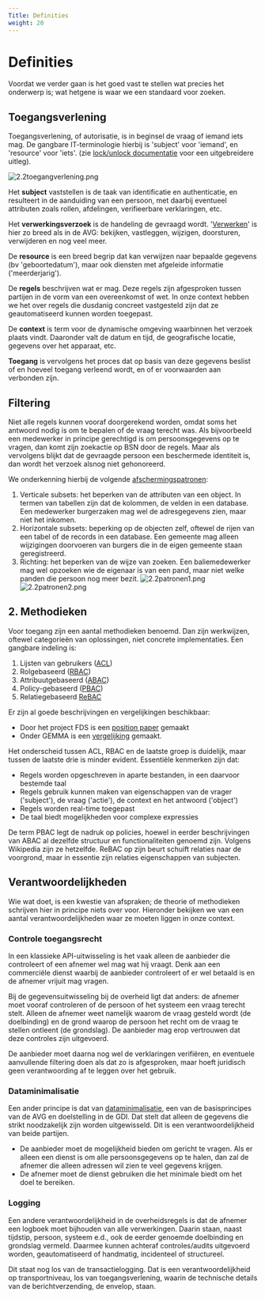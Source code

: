 ```yaml
---
Title: Definities
weight: 20
---
```


# Definities 

Voordat we verder gaan is het goed vast te stellen wat precies het onderwerp is; wat hetgene is waar we een standaard voor zoeken.

## Toegangsverlening

Toegangsverlening, of autorisatie, is in beginsel de vraag of iemand iets mag. 
De gangbare IT-terminologie hierbij is 'subject' voor 'iemand', en 'resource' voor 'iets'.
(zie [lock/unlock documentatie](https://kadaster-labs.github.io/lock-unlock-docs/afscherming/autorisatie/) voor een uitgebreidere uitleg).

![2.2toegangverlening.png](/images/2.2toegangverlening.png)

Het **subject** vaststellen is de taak van identificatie en authenticatie, en resulteert in de aanduiding van een persoon, met daarbij
eventueel attributen zoals rollen, afdelingen, verifieerbare verklaringen, etc.

Het **verwerkingsverzoek** is de handeling de gevraagd wordt. '[Verwerken](https://www.autoriteitpersoonsgegevens.nl/themas/basis-avg/privacy-en-persoonsgegevens/verwerken-van-persoonsgegevens)' is hier zo breed als in de AVG: bekijken, vastleggen, 
wijzigen, doorsturen, verwijderen en nog veel meer.

De **resource** is een breed begrip dat kan verwijzen naar bepaalde gegevens (bv 'geboortedatum'), maar ook diensten met afgeleide informatie
('meerderjarig').

De **regels** beschrijven wat er mag. Deze regels zijn afgesproken tussen partijen in de vorm van een overeenkomst of wet.
In onze context hebben we het over regels die dusdanig concreet vastgesteld zijn dat ze geautomatiseerd kunnen worden toegepast.

De **context** is term voor de dynamische omgeving waarbinnen het verzoek plaats vindt. Daaronder valt de datum en tijd, 
de geografische locatie, gegevens over het apparaat, etc.

**Toegang** is vervolgens het proces dat op basis van deze gegevens beslist of en hoeveel toegang verleend wordt,
en of er voorwaarden aan verbonden zijn.

## Filtering
Niet alle regels kunnen vooraf doorgerekend worden, omdat soms het antwoord nodig is om te bepalen of de vraag terecht was.
Als bijvoorbeeld een medewerker in principe gerechtigd is om persoonsgegevens op te vragen, dan komt zijn zoekactie op BSN
door de regels. Maar als vervolgens blijkt dat de gevraagde persoon een beschermede identiteit is, dan wordt het verzoek 
alsnog niet gehonoreerd. 

We onderkenning hierbij de volgende [afschermingspatronen](https://kadaster-labs.github.io/lock-unlock-docs/afscherming/afschermingspatronen/):
1. Verticale subsets: het beperken van de attributen van een object. In termen van tabellen zijn dat de kolommen, de velden in een database. 
Een medewerker burgerzaken mag wel de adresgegevens zien, maar niet het inkomen.
2. Horizontale subsets: beperking op de objecten zelf, oftewel de rijen van een tabel of de records in een database.
Een gemeente mag alleen wijzigingen doorvoeren van burgers die in de eigen gemeente staan geregistreerd.
3. Richting: het beperken van de wijze van zoeken. Een baliemedewerker mag wel opzoeken wie de eigenaar is van een pand,
maar niet welke panden die persoon nog meer bezit.
![2.2patronen1.png](/images/2.2patronen1.png)
![2.2patronen2.png](/images/2.2patronen2.png)

## 2. Methodieken
Voor toegang zijn een aantal methodieken benoemd. Dan zijn werkwijzen, oftewel categorie&euml;n van oplossingen, niet concrete implementaties.
Een gangbare indeling is:
1. Lijsten van gebruikers ([ACL](https://en.wikipedia.org/wiki/Access-control_list))
2. Rolgebaseerd ([RBAC](https://en.wikipedia.org/wiki/Role-based_access_control))
3. Attribuutgebaseerd ([ABAC](https://en.wikipedia.org/wiki/Attribute-based_access_control))
4. Policy-gebaseerd ([PBAC](/docs/5.architectuur/inventarisatie/standaarden/pbac))
5. Relatiegebaseerd [ReBAC](https://en.wikipedia.org/wiki/Relationship-based_access_control)

Er zijn al goede beschrijvingen en vergelijkingen beschikbaar:
- Door het project FDS is een [ position paper](https://federatief.datastelsel.nl/kennisbank/pbac/) gemaakt
- Onder GEMMA is een [vergelijking](https://www.gemmaonline.nl/wiki/WMA_RBAC_ABAC_en_PBAC) gemaakt.

Het onderscheid tussen ACL, RBAC en de laatste groep is duidelijk, maar tussen de laatste drie is minder evident. 
Essentiële kenmerken zijn dat:
- Regels worden opgeschreven in aparte bestanden, in een daarvoor bestemde taal
- Regels gebruik kunnen maken van eigenschappen van de vrager ('subject'), de vraag ('actie'), de context en het antwoord ('object')
- Regels worden real-time toegepast
- De taal biedt mogelijkheden voor complexe expressies

De term PBAC legt de nadruk op policies, hoewel in eerder beschrijvingen van ABAC al dezelfde structuur en functionaliteiten
genoemd zijn. Volgens Wikipedia zijn ze hetzelfde. ReBAC op zijn beurt schuift relaties naar de voorgrond, maar in essentie zijn relaties eigenschappen van subjecten. 

## Verantwoordelijkheden

Wie wat doet, is een kwestie van afspraken; de theorie of methodieken schrijven hier in principe niets over voor. 
Hieronder bekijken we van een aantal verantwoordelijkheden waar ze moeten liggen in onze context.

### Controle toegangsrecht
In een klassieke API-uitwisseling is het vaak alleen de aanbieder die controleert of een afnemer wel mag wat hij vraagt.
Denk aan een commerciële dienst waarbij de aanbieder controleert of er wel betaald is en de afnemer vrijuit mag vragen. 

Bij de gegevensuitwisseling bij de overheid ligt dat anders: de afnemer moet vooraf controleren of de persoon of het systeem 
een vraag terecht stelt. Alleen de afnemer weet namelijk waarom de vraag gesteld wordt (de doelbinding) en de grond waarop de persoon het recht 
om de vraag te stellen ontleent (de grondslag). De aanbieder mag erop vertrouwen dat deze controles zijn uitgevoerd.

De aanbieder moet daarna nog wel de verklaringen verifiëren, en eventuele aanvullende filtering doen als dat zo is afgesproken,
maar hoeft juridisch geen verantwoording af te leggen over het gebruik.

### Dataminimalisatie
Een ander principe is dat van [dataminimalisatie](https://www.autoriteitpersoonsgegevens.nl/themas/basis-avg/avg-algemeen/de-avg-in-het-kort#:~:text=Dataminimalisatie), een van de basisprincipes van de AVG en doelstelling in de GDI.
Dat stelt dat alleen de gegevens die strikt noodzakelijk zijn worden uitgewisseld. Dit is een verantwoordelijkheid van 
beide partijen. 
- De aanbieder moet de mogelijkheid bieden om gericht te vragen. Als er alleen een dienst is om alle persoonsgegevens op 
te halen, dan zal de afnemer die alleen adressen wil zien te veel gegevens krijgen. 
- De afnemer moet de dienst gebruiken die het minimale biedt om het doel te bereiken.

### Logging

Een andere verantwoordelijkheid in de overheidsregels is dat de afnemer een logboek moet bijhouden van alle verwerkingen.
Daarin staan, naast tijdstip, persoon, systeem e.d., ook de eerder genoemde doelbinding en grondslag vermeld. Daarmee
kunnen achteraf controles/audits uitgevoerd worden, geautomatiseerd of handmatig, incidenteel of structureel.

Dit staat nog los van de transactielogging. Dat is een verantwoordelijkheid op transportniveau, los van toegangsverlening,
waarin de technische details van de berichtverzending, de envelop, staan.
